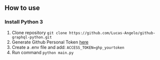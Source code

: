 ## How to use
### Install Python 3

1. Clone repository `` git clone https://github.com/Lucas-Angelo/github-graphql-python.git ``
2. Generate Github Personal Token [here](https://docs.github.com/pt/authentication/keeping-your-account-and-data-secure/creating-a-personal-access-token)
3. Create a .env file and add: `` ACCESS_TOKEN=ghp_yourtoken ``
4. Run command ``python main.py``